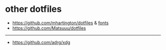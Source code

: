 # other dotfiles

- <https://github.com/mhartington/dotfiles> & [fonts](https://github.com/mhartington/dotfiles/tree/main/config/fonts)
- <https://github.com/Matsuuu/dotfiles>

---

- <https://github.com/adrg/xdg>
